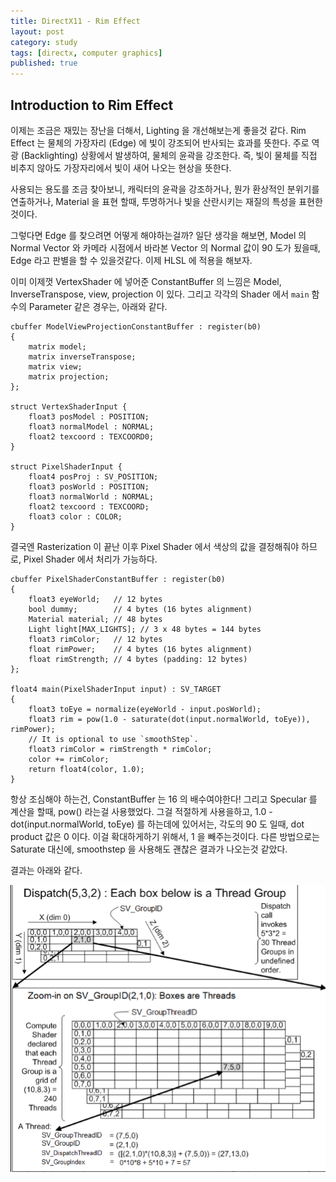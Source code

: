 ```yaml
---
title: DirectX11 - Rim Effect
layout: post
category: study
tags: [directx, computer graphics]
published: true
---
```


## Introduction to Rim Effect

이제는 조금은 재밌는 장난을 더해서, Lighting 을 개선해보는게 좋을것 같다. Rim Effect 는 물체의 가장자리 (Edge) 에 빛이 강조되어 반사되는 효과를 뜻한다. 주로 역광 (Backlighting) 상황에서 발생하여, 물체의 윤곽을 강조한다. 즉, 빛이 물체를 직접 비추지 않아도 가장자리에서 빛이 새어 나오는 현상을 뜻한다.

사용되는 용도를 조금 찾아보니, 캐릭터의 윤곽을 강조하거나, 뭔가 환상적인 분위기를 연출하거나, Material 을 표현 할때, 투명하거나 빛을 산란시키는 재질의 특성을 표현한 것이다.

그렇다면 Edge 를 찾으려면 어떻게 해야하는걸까? 일단 생각을 해보면, Model 의 Normal Vector 와 카메라 시점에서 바라본 Vector 의 Normal 값이 90 도가 됬을때, Edge 라고 판별을 할 수 있을것같다. 이제 HLSL 에 적용을 해보자.

이미 이제껏 VertexShader 에 넣어준 ConstantBuffer 의 느낌은 Model, InverseTranspose, view, projection 이 있다. 그리고 각각의 Shader 에서 `main` 함수의 Parameter 같은 경우는, 아래와 같다.

```
cbuffer ModelViewProjectionConstantBuffer : register(b0)
{
    matrix model;
    matrix inverseTranspose;
    matrix view;
    matrix projection;
};

struct VertexShaderInput {
    float3 posModel : POSITION;
    float3 normalModel : NORMAL;
    float2 texcoord : TEXCOORD0;
}

struct PixelShaderInput {
    float4 posProj : SV_POSITION;
    float3 posWorld : POSITION;
    float3 normalWorld : NORMAL;
    float2 texcoord : TEXCOORD;
    float3 color : COLOR;
}
```

결국엔 Rasterization 이 끝난 이후 Pixel Shader 에서 색상의 값을 결정해줘야 하므로, Pixel Shader 에서 처리가 가능하다.

```
cbuffer PixelShaderConstantBuffer : register(b0)
{
    float3 eyeWorld;   // 12 bytes
    bool dummy;        // 4 bytes (16 bytes alignment)
    Material material; // 48 bytes
    Light light[MAX_LIGHTS]; // 3 x 48 bytes = 144 bytes
    float3 rimColor;   // 12 bytes
    float rimPower;    // 4 bytes (16 bytes alignment)
    float rimStrength; // 4 bytes (padding: 12 bytes)
};

float4 main(PixelShaderInput input) : SV_TARGET 
{
    float3 toEye = normalize(eyeWorld - input.posWorld);
    float3 rim = pow(1.0 - saturate(dot(input.normalWorld, toEye)), rimPower);
    // It is optional to use `smoothStep`.
    float3 rimColor = rimStrength * rimColor;
    color += rimColor;
    return float4(color, 1.0);
}
```

항상 조심해야 하는건, ConstantBuffer 는 16 의 배수여야한다! 그리고 Specular 를 계산을 할때, pow() 라는걸 사용했었다. 그걸 적절하게 사용을하고, 1.0 - dot(input.normalWorld, toEye) 를 하는데에 있어서는, 각도의 90 도 일때, dot product 값은 0 이다. 이걸 확대하게하기 위해서, 1 을 빼주는것이다. 다른 방법으로는 Saturate 대신에, smoothstep 을 사용해도 괜찮은 결과가 나오는것 같았다.

결과는 아래와 같다.

![alt text](image.png)